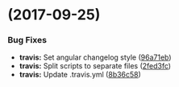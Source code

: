 <a name=""></a>
#  (2017-09-25)


### Bug Fixes

* **travis:** Set angular changelog style ([96a71eb](https://github.com/DmitryFrishbuter/Tribulus/commit/96a71eb))
* **travis:** Split scripts to separate files ([2fed3fc](https://github.com/DmitryFrishbuter/Tribulus/commit/2fed3fc))
* **travis:** Update .travis.yml ([8b36c58](https://github.com/DmitryFrishbuter/Tribulus/commit/8b36c58))



